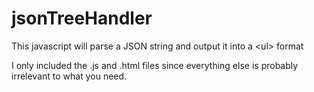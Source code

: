 # jsonTreeHandler
This javascript will parse a JSON string and output it into a &lt;ul> format

I only included the .js and .html files since everything else is probably irrelevant to what you need.
